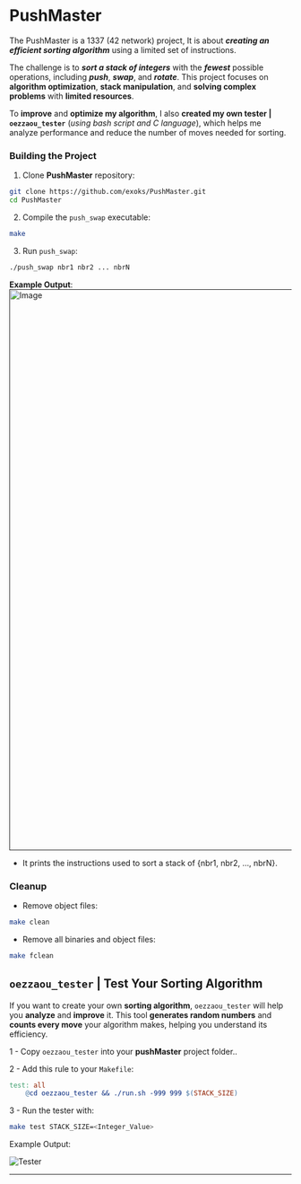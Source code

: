 # PushMaster #

The PushMaster is a 1337 (42 network) project, It is about ***creating an efficient sorting algorithm*** using a limited set of instructions.

The challenge is to ***sort a stack of integers*** with the ***fewest*** possible operations, including ***push***, ***swap***, and ***rotate***. This project focuses on **algorithm optimization**, **stack manipulation**, and **solving complex problems** with **limited resources**.

To **improve** and **optimize my algorithm**, I also **created my own tester | `oezzaou_tester`** (*using bash script and C language*), which helps me analyze performance and reduce the number of moves needed for sorting.

### Building the Project ###
1. Clone **PushMaster** repository: 
```bash
git clone https://github.com/exoks/PushMaster.git
cd PushMaster
```

2. Compile the `push_swap` executable:
```bash
make
```
3. Run `push_swap`:
``` bash
./push_swap nbr1 nbr2 ... nbrN
```

**Example Output**:
[<img width="1000" alt="Image" src="https://github.com/user-attachments/assets/364d2474-6e2c-4de1-b35d-38fff4d2faa7"/> ]()

- It prints the instructions used to sort a stack of {nbr1, nbr2, …, nbrN}.

### **Cleanup** ###
* Remove object files:
```sh
make clean
```

* Remove all binaries and object files:
```sh
make fclean
```

## `oezzaou_tester` | Test Your Sorting Algorithm ##
If you want to create your own **sorting algorithm**, `oezzaou_tester` will help you **analyze** and **improve** it. This tool **generates random numbers** and **counts every move** your algorithm makes, helping you understand its efficiency.

1 - Copy `oezzaou_tester` into your **pushMaster** project folder.. 

2 - Add this rule to your `Makefile`:
```Makefile
test: all 
	@cd oezzaou_tester && ./run.sh -999 999 $(STACK_SIZE) 
```
3 - Run the tester with:
```bash
make test STACK_SIZE=<Integer_Value>
```
Example Output:

![Tester](https://github.com/user-attachments/assets/dc8cd64d-32ba-41ec-bbe0-79b0a5d97ab1)

---
